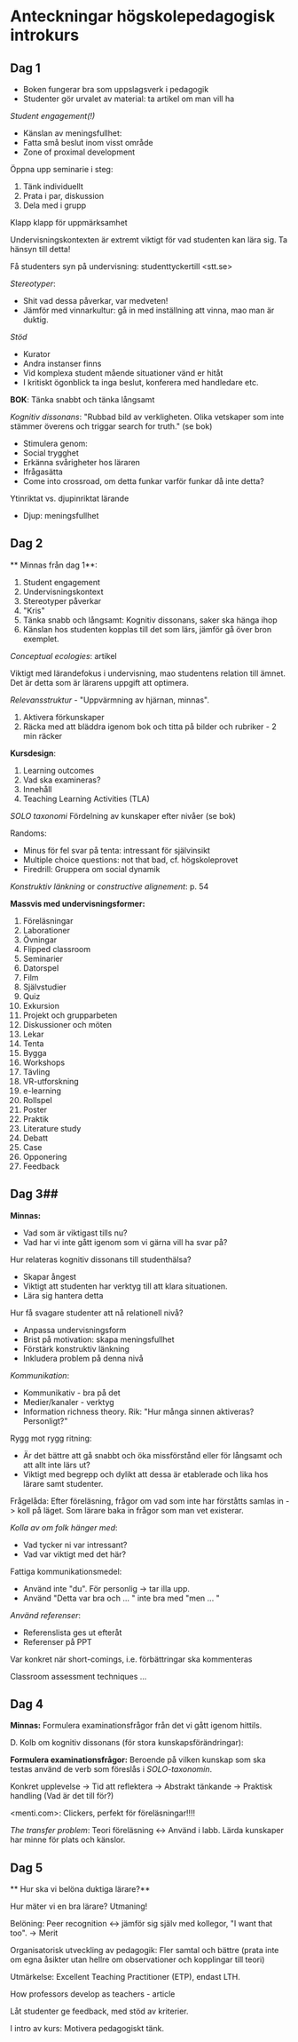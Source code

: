 # Anteckningar högskolepedagogisk introkurs #

## Dag 1 ##

* Boken fungerar bra som uppslagsverk i pedagogik
* Studenter gör urvalet av material: ta artikel om man vill ha

_Student engagement(!)_

* Känslan av meningsfullhet:
* Fatta små beslut inom visst område
* Zone of proximal development

Öppna upp seminarie i steg: 

1. Tänk individuellt
2. Prata i par, diskussion
3. Dela med i grupp

Klapp klapp för uppmärksamhet

Undervisningskontexten är extremt viktigt för vad studenten kan lära sig. Ta hänsyn till detta!

Få studenters syn på undervisning: studenttyckertill <stt.se>

_Stereotyper_:

* Shit vad dessa påverkar, var medveten!
* Jämför med vinnarkultur: gå in med inställning att vinna, mao man är duktig. 

_Stöd_

* Kurator
* Andra instanser finns
* Vid komplexa student mående situationer vänd er hitåt
* I kritiskt ögonblick ta inga beslut, konferera med handledare etc.

**BOK**: Tänka snabbt och tänka långsamt

_Kognitiv dissonans_: "Rubbad bild av verkligheten. Olika vetskaper som inte stämmer överens och triggar search for truth." (se bok)
* Stimulera genom: 
* Social trygghet
* Erkänna svårigheter hos läraren
* Ifrågasätta 
* Come into crossroad, om detta funkar varför funkar då inte detta?

Ytinriktat vs. djupinriktat lärande

* Djup: meningsfullhet

## Dag 2 ##

** Minnas från dag 1**: 
1. Student engagement
2. Undervisningskontext
3. Stereotyper påverkar
4. "Kris"
5. Tänka snabb och långsamt: Kognitiv dissonans, saker ska hänga ihop
6. Känslan hos studenten kopplas till det som lärs, jämför gå över bron exemplet. 

_Conceptual ecologies_: artikel

Viktigt med lärandefokus i undervisning, mao studentens relation till ämnet. Det är detta som är lärarens uppgift att optimera. 

_Relevansstruktur_ - "Uppvärmning av hjärnan, minnas".

1. Aktivera förkunskaper
2. Räcka med att bläddra igenom bok och titta på bilder och rubriker - 2 min räcker

**Kursdesign**:

1. Learning outcomes
2. Vad ska examineras? 
3. Innehåll
4. Teaching Learning Activities (TLA)

_SOLO taxonomi_ Fördelning av kunskaper efter nivåer (se bok)

Randoms: 

* Minus för fel svar på tenta: intressant för självinsikt
* Multiple choice questions: not that bad, cf. högskoleprovet
* Firedrill: Gruppera om social dynamik

_Konstruktiv länkning_ or _constructive alignement_: p. 54

**Massvis med undervisningsformer:**

1. Föreläsningar
2. Laborationer
3. Övningar
4. Flipped classroom
5. Seminarier
6. Datorspel
7. Film
8. Självstudier
9. Quiz
10. Exkursion
11. Projekt och grupparbeten
12. Diskussioner och möten
13. Lekar
14. Tenta
15. Bygga
16. Workshops
17. Tävling
18. VR-utforskning
19. e-learning
20. Rollspel
21. Poster
22. Praktik
23. Literature study
24. Debatt
25. Case
26. Opponering
27. Feedback

## Dag 3##

**Minnas:**

* Vad som är viktigast tills nu?
* Vad har vi inte gått igenom som vi gärna vill ha svar på?

Hur relateras kognitiv dissonans till studenthälsa?

* Skapar ångest
* Viktigt att studenten har verktyg till att klara situationen.
* Lära sig hantera detta

Hur få svagare studenter att nå relationell nivå?

* Anpassa undervisningsform
* Brist på motivation: skapa meningsfullhet
* Förstärk konstruktiv länkning
* Inkludera problem på denna nivå

_Kommunikation_: 

* Kommunikativ - bra på det
* Medier/kanaler - verktyg
* Information richness theory. Rik: "Hur många sinnen aktiveras? Personligt?" 

Rygg mot rygg ritning: 

* Är det bättre att gå snabbt och öka missförstånd eller för långsamt och att allt inte lärs ut?
* Viktigt med begrepp och dylikt att dessa är etablerade och lika hos lärare samt studenter.

Frågelåda: Efter föreläsning, frågor om vad som inte har förståtts samlas in -> koll på läget. Som lärare baka in frågor som man vet existerar. 

_Kolla av om folk hänger med_: 
 * Vad tycker ni var intressant? 
 * Vad var viktigt med det här? 

 Fattiga kommunikationsmedel: 

 * Använd inte "du". För personlig -> tar illa upp. 
 * Använd "Detta var bra och ... " inte bra med "men ... "

 _Använd referenser_:

 * Referenslista ges ut efteråt
 * Referenser på PPT

 Var konkret när short-comings, i.e. förbättringar ska kommenteras

 Classroom assessment techniques ...

## Dag 4 ## 
**Minnas:** Formulera examinationsfrågor från det vi gått igenom hittils.

D. Kolb om kognitiv dissonans (för stora kunskapsförändringar):

**Formulera examinationsfrågor:** Beroende på vilken kunskap som ska testas använd de verb som föreslås i _SOLO-taxonomin_.

Konkret upplevelse -> Tid att reflektera -> Abstrakt tänkande -> Praktisk handling (Vad är det till för?)

<menti.com>: Clickers, perfekt för föreläsningar!!!!

_The transfer problem_: Teori föreläsning <-> Använd i labb. Lärda kunskaper har minne för plats och känslor.

## Dag 5 ##

** Hur ska vi belöna duktiga lärare?**

Hur mäter vi en bra lärare? Utmaning!

Belöning: Peer recognition <-> jämför sig själv med kollegor, "I want that too". -> Merit

Organisatorisk utveckling av pedagogik: Fler samtal och bättre (prata inte om egna åsikter utan hellre om observationer och kopplingar till teori)

Utmärkelse: Excellent Teaching Practitioner (ETP), endast LTH. 

How professors develop as teachers - article

Låt studenter ge feedback, med stöd av kriterier. 

I intro av kurs: Motivera pedagogiskt tänk. 
